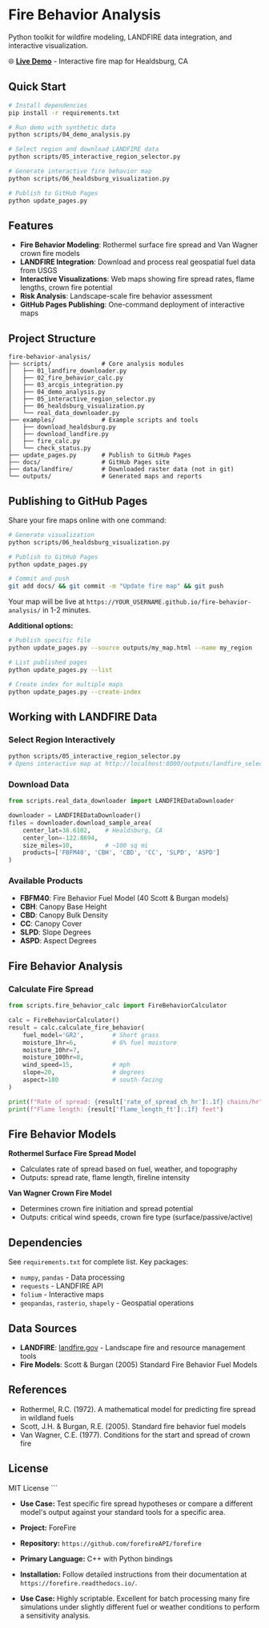 # Fire Behavior Analysis

Python toolkit for wildfire modeling, LANDFIRE data integration, and interactive visualization.

🌐 **[Live Demo](https://tbryant.github.io/fire-behavior-analysis/)** - Interactive fire map for Healdsburg, CA

## Quick Start

```bash
# Install dependencies
pip install -r requirements.txt

# Run demo with synthetic data
python scripts/04_demo_analysis.py

# Select region and download LANDFIRE data
python scripts/05_interactive_region_selector.py

# Generate interactive fire behavior map
python scripts/06_healdsburg_visualization.py

# Publish to GitHub Pages
python update_pages.py
```

## Features

- **Fire Behavior Modeling**: Rothermel surface fire spread and Van Wagner crown fire models
- **LANDFIRE Integration**: Download and process real geospatial fuel data from USGS
- **Interactive Visualizations**: Web maps showing fire spread rates, flame lengths, crown fire potential
- **Risk Analysis**: Landscape-scale fire behavior assessment
- **GitHub Pages Publishing**: One-command deployment of interactive maps

## Project Structure

```
fire-behavior-analysis/
├── scripts/              # Core analysis modules
│   ├── 01_landfire_downloader.py
│   ├── 02_fire_behavior_calc.py
│   ├── 03_arcgis_integration.py
│   ├── 04_demo_analysis.py
│   ├── 05_interactive_region_selector.py
│   ├── 06_healdsburg_visualization.py
│   └── real_data_downloader.py
├── examples/             # Example scripts and tools
│   ├── download_healdsburg.py
│   ├── download_landfire.py
│   ├── fire_calc.py
│   └── check_status.py
├── update_pages.py       # Publish to GitHub Pages
├── docs/                 # GitHub Pages site
├── data/landfire/        # Downloaded raster data (not in git)
└── outputs/              # Generated maps and reports
```

## Publishing to GitHub Pages

Share your fire maps online with one command:

```bash
# Generate visualization
python scripts/06_healdsburg_visualization.py

# Publish to GitHub Pages
python update_pages.py

# Commit and push
git add docs/ && git commit -m "Update fire map" && git push
```

Your map will be live at `https://YOUR_USERNAME.github.io/fire-behavior-analysis/` in 1-2 minutes.

**Additional options:**
```bash
# Publish specific file
python update_pages.py --source outputs/my_map.html --name my_region

# List published pages
python update_pages.py --list

# Create index for multiple maps
python update_pages.py --create-index
```

## Working with LANDFIRE Data

### Select Region Interactively
```bash
python scripts/05_interactive_region_selector.py
# Opens interactive map at http://localhost:8000/outputs/landfire_selector.html
```

### Download Data
```python
from scripts.real_data_downloader import LANDFIREDataDownloader

downloader = LANDFIREDataDownloader()
files = downloader.download_sample_area(
    center_lat=38.6102,    # Healdsburg, CA
    center_lon=-122.8694,
    size_miles=10,         # ~100 sq mi
    products=['FBFM40', 'CBH', 'CBD', 'CC', 'SLPD', 'ASPD']
)
```

### Available Products
- **FBFM40**: Fire Behavior Fuel Model (40 Scott & Burgan models)
- **CBH**: Canopy Base Height
- **CBD**: Canopy Bulk Density
- **CC**: Canopy Cover
- **SLPD**: Slope Degrees
- **ASPD**: Aspect Degrees

## Fire Behavior Analysis

### Calculate Fire Spread
```python
from scripts.fire_behavior_calc import FireBehaviorCalculator

calc = FireBehaviorCalculator()
result = calc.calculate_fire_behavior(
    fuel_model='GR2',        # Short grass
    moisture_1hr=6,          # 6% fuel moisture
    moisture_10hr=7,
    moisture_100hr=8,
    wind_speed=15,           # mph
    slope=20,                # degrees
    aspect=180               # south-facing
)

print(f"Rate of spread: {result['rate_of_spread_ch_hr']:.1f} chains/hr")
print(f"Flame length: {result['flame_length_ft']:.1f} feet")
```

## Fire Behavior Models

**Rothermel Surface Fire Spread Model**
- Calculates rate of spread based on fuel, weather, and topography
- Outputs: spread rate, flame length, fireline intensity

**Van Wagner Crown Fire Model**
- Determines crown fire initiation and spread potential
- Outputs: critical wind speeds, crown fire type (surface/passive/active)

## Dependencies

See `requirements.txt` for complete list. Key packages:
- `numpy`, `pandas` - Data processing
- `requests` - LANDFIRE API
- `folium` - Interactive maps
- `geopandas`, `rasterio`, `shapely` - Geospatial operations

## Data Sources

- **LANDFIRE**: [landfire.gov](https://landfire.gov/) - Landscape fire and resource management tools
- **Fire Models**: Scott & Burgan (2005) Standard Fire Behavior Fuel Models

## References

- Rothermel, R.C. (1972). A mathematical model for predicting fire spread in wildland fuels
- Scott, J.H. & Burgan, R.E. (2005). Standard fire behavior fuel models
- Van Wagner, C.E. (1977). Conditions for the start and spread of crown fire

## License

MIT License
    ```
* **Use Case:** Test specific fire spread hypotheses or compare a different model's output against your standard tools for a specific area.

* **Project:** ForeFire
* **Repository:** `https://github.com/forefireAPI/forefire`
* **Primary Language:** C++ with Python bindings
* **Installation:** Follow detailed instructions from their documentation at `https://forefire.readthedocs.io/`.
* **Use Case:** Highly scriptable. Excellent for batch processing many fire simulations under slightly different fuel or weather conditions to perform a sensitivity analysis.